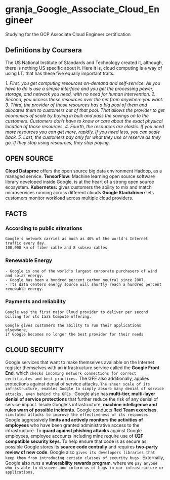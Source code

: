 # granja_Google_Associate_Cloud_Engineer
Studying for the GCP Associate Cloud Engineer certification


## Definitions by Coursera

The US National Institute of Standards and Technology created it, although, there is nothing US specific about it. Here it is, cloud computing is a way of using I.T. that has these five equally important traits.

*1. First, you get computing resources on-demand and self-service. All you have to do is use a simple interface and you get the processing power, storage, and network you need, with no need for human intervention.*
*2. Second, you access these resources over the net from anywhere you want.*
*3. Third, the provider of those resources has a big pool of them and allocates them to customers out of that pool. That allows the provider to get economies of scale by buying in bulk and pass the savings on to the customers. Customers don't have to know or care about the exact physical location of those resources.*
*4. Fourth, the resources are elastic. If you need more resources you can get more, rapidly. If you need less, you can scale back.*
*5. Last, the customers pay only for what they use or reserve as they go. If they stop using resources, they stop paying.*


## OPEN SOURCE

**Cloud Dataproc** offers the open source big data environment Hadoop, as a managed service.
**TensorFlow:** Machine learning open source software library developed inside Google, is at the heart of a strong open source ecosystem.
**Kubernetes:** gives customers the ability to mix and match microservices running across different clouds
**Google Stackdriver:** lets customers monitor workload across multiple cloud providers.


## FACTS

### According to public stimations
```
Google's network carries as much as 40% of the world's Internet traffic every day.
100,000 km of fiber cable and 8 subsea cables
```

### Renewable Energy
```
- Google is one of the world's largest corporate purchasers of wind and solar energy.
- Google has been a hundred percent carbon neutral since 2007.
- Tts data centers energy source will shortly reach a hundred percent renewable energy.
```

### Payments and reliability
```
Google was the first major Cloud provider to deliver per second billing for its IaaS Compute offering.
```
```
Google gives customers the ability to run their applications elsewhere, 
if Google becomes no longer the best provider for their needs
```

## CLOUD SECURITY
Google services that want to make themselves available on the Internet register themselves with an infrastructure service called the **Google Front End**, which ```checks incoming network connections for correct certificates and best practices.```
The GFE also additionally, applies protections against denial of service attacks. ```The sheer scale of its infrastructure, enables Google to simply absorb many denial of service attacks, even behind the GFEs.```
Google also has **multi-tier, multi-layer denial of service protections** that further reduce the risk of any denial of service impact.
Inside Google's infrastructure, **machine intelligence and rules warn of possible incidents**.
Google conducts **Red Team exercises**, ```simulated attacks to improve the effectiveness of its responses.```
Google aggressively **limits and actively monitors the activities of employees** who have been granted administrative access to the infrastructure.
To **guard against phishing attacks** against Google employees, employee accounts including mine require use of **U2F compatible security keys**.
To help ensure that code is as secure as possible Google stores its **source code centrally** and requires **two-party review of new code**.
Google also ```gives its developers libraries that keep them from introducing certain classes of security bugs.```
Externally, Google also runs a **vulnerability rewards program**, where we ```pay anyone who is able to discover and inform us of bugs in our infrastructure or applications.```



